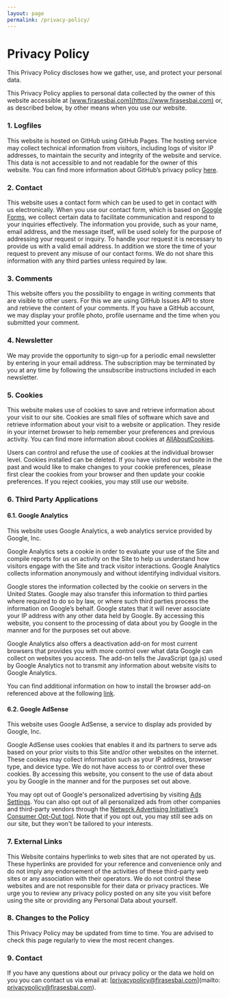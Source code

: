 ```yaml
---
layout: page
permalink: /privacy-policy/
---
```


# Privacy Policy

This Privacy Policy discloses how we gather, use, and protect your personal data.

This Privacy Policy applies to personal data collected by the owner of this website accessible at [www.firasesbai.com](https://www.firasesbai.com) or, as described below, by other means when you use our website. 

### 1. Logfiles

This website is hosted on GitHub using GitHub Pages. The hosting service may collect technical information from visitors, including logs of visitor IP addresses, to maintain the security and integrity of the website and service.
This data is not accessible to and not readable for the owner of this website. 
You can find more information about GitHub’s privacy policy [here](https://docs.github.com/en/site-policy/privacy-policies/github-privacy-statement).

### 2. Contact
This website uses a contact form which can be used to get in contact with us electronically. When you use our contact form, which is based on [Google Forms](https://policies.google.com/privacy), we collect certain data to facilitate communication and respond to your inquiries effectively. The information you provide, such as your name, email address, and the message itself, will be used solely for the purpose of addressing your request or inquiry. To handle your request it is necessary to provide us with a valid email address. In addition we store the time of your request to prevent any misuse of our contact forms. We do not share this information with any third parties unless required by law. 

### 3. Comments

This website offers you the possibility to engage in writing comments that are visible to other users. For this we are using GitHub Issues API to store and retrieve the content of your comments. If you have a GitHub account, we may display your profile photo, profile username and the time when you submitted your comment.  

### 4. Newsletter

We may provide the opportunity to sign-up for a periodic email newsletter by entering in your email address.
The subscription may be terminated by you at any time by following the unsubscribe instructions included in each newsletter. 
 
### 5. Cookies

This website makes use of cookies to save and retrieve information about your visit to our site. Cookies are small files of software which save and retrieve information about your visit to a website or application. They reside in your internet browser to help remember your preferences and previous activity. You can find more information about cookies at [AllAboutCookies](https://www.allaboutcookies.org). 

Users can control and refuse the use of cookies at the individual browser level. Cookies installed can be deleted. If you have visited our website in the past and would like to make changes to your cookie preferences, please first clear the cookies from your browser and then update your cookie preferences. If you reject cookies, you may still use our website. 

### 6. Third Party Applications

#### 6.1. Google Analytics 

This website uses Google Analytics, a web analytics service provided by Google, Inc.

Google Analytics sets a cookie in order to evaluate your use of the Site and compile reports for us on activity on the Site to help us understand how visitors engage with the Site and track visitor interactions. Google Analytics collects information anonymously and without identifying individual visitors.

Google stores the information collected by the cookie on servers in the United States. Google may also transfer this information to third parties where required to do so by law, or where such third parties process the information on Google’s behalf. Google states that it will never associate your IP address with any other data held by Google. By accessing this website, you consent to the processing of data about you by Google in the manner and for the purposes set out above.

Google Analytics also offers a deactivation add-on for most current browsers that provides you with more control over what data Google can collect on websites you access. The add-on tells the JavaScript (ga.js) used by Google Analytics not to transmit any information about website visits to Google Analytics. 

You can find additional information on how to install the browser add-on referenced above at the following [link](https://tools.google.com/dlpage/gaoptout?hl=en). 

#### 6.2. Google AdSense

This website uses Google AdSense, a service to display ads provided by Google, Inc. 

Google AdSense uses cookies that enables it and its partners to serve ads based on your prior visits to this Site and/or other websites on the internet. These cookies may collect information such as your IP address, browser type, and device type. We do not have access to or control over these cookies. By accessing this website, you consent to the use of data about you by Google in the manner and for the purposes set out above.

You may opt out of Google's personalized advertising by visiting [Ads Settings](https://myadcenter.google.com/). You can also opt out of all personalized ads from other companies and third-party vendors through the [Network Advertising Initiative's Consumer Opt-Out tool](https://optout.networkadvertising.org/). 
Note that if you opt out, you may still see ads on our site, but they won't be tailored to your interests.

### 7. External Links

This Website contains hyperlinks to web sites that are not operated by us. These hyperlinks are provided for your reference and convenience only and do not imply any endorsement of the activities of these third-party web sites or any association with their operators. We do not control these websites and are not responsible for their data or privacy practices. We urge you to review any privacy policy posted on any site you visit before using the site or providing any Personal Data about yourself.

### 8. Changes to the Policy 

This Privacy Policy may be updated from time to time. You are advised to check this page regularly to view the most recent changes.  

### 9. Contact 

If you have any questions about our privacy policy or the data we hold on you you can contact us via email at: [privacypolicy@firasesbai.com](mailto: privacypolicy@firasesbai.com).  
